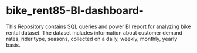 # bike_rent85-BI-dashboard-
This Repository contains SQL queries and power BI report for analyzing bike rental dataset. The dataset includes information about customer demand rates, rider type, seasons, collected on a daily, weekly, monthly, yearly basis.
